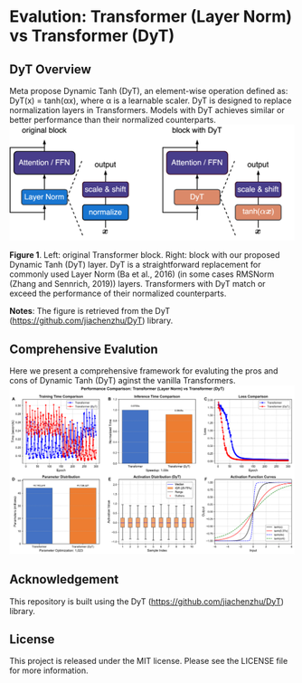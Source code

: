 # Evalution: Transformer (Layer Norm) vs Transformer (DyT)

## DyT Overview
Meta propose Dynamic Tanh (DyT), an element-wise operation defined as: DyT(x) = tanh(αx), where α is a learnable scaler. DyT is designed to replace normalization layers in Transformers. Models with DyT achieves similar or better performance than their normalized counterparts.
<img src="https://github.com/Computational-social-science/DyT_transformers/blob/main/before_after.svg" />

**Figure 1**. Left: original Transformer block. Right: block with our proposed Dynamic Tanh (DyT) layer. DyT is a straightforward replacement for commonly used Layer Norm (Ba et al., 2016) (in some cases RMSNorm (Zhang and Sennrich, 2019)) layers. Transformers with DyT match or exceed the performance of their normalized counterparts.

**Notes**: The figure is retrieved from the DyT (https://github.com/jiachenzhu/DyT) library.

## Comprehensive Evalution
Here we present a comprehensive framework for evaluting the pros and cons of Dynamic Tanh (DyT) aginst the vanilla Transformers.
<img src="https://github.com/Computational-social-science/DyT_transformers/blob/main/transformer_comparison.svg" />

## Acknowledgement
This repository is built using the DyT (https://github.com/jiachenzhu/DyT) library.

## License
This project is released under the MIT license. Please see the LICENSE file for more information.
